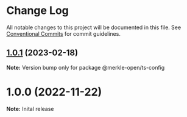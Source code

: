 # Change Log

All notable changes to this project will be documented in this file.
See [Conventional Commits](https://conventionalcommits.org) for commit guidelines.

## [1.0.1](https://github.com/merkle-open/frontend-defaults/compare/@merkle-open/ts-config@1.0.0...@merkle-open/ts-config@1.0.1) (2023-02-18)

**Note:** Version bump only for package @merkle-open/ts-config






# 1.0.0 (2022-11-22)

**Note:** Inital release
